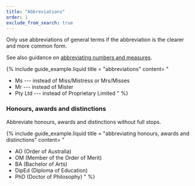 ```yaml
---
title: "Abbreviations"
order: 1
exclude_from_search: true
---
```


Only use abbreviations of general terms if the abbreviation is the clearer and more common form.

See also guidance on [abbreviating numbers and measures](/numbers-measurements/).

{% include guide_example.liquid
  title = "abbreviations"
  content= "
- Ms --- instead of Miss/Mistress or Mrs/Misses
- Mr --- instead of Mister
- Pty Ltd --- instead of Proprietary Limited
"
%}

### Honours, awards and distinctions

Abbreviate honours, awards and distinctions without full stops.

{% include guide_example.liquid
  title = "abbreviating honours, awards and distinctions"
  content= "
- AO (Order of Australia)
- OM (Member of the Order of Merit)
- BA (Bachelor of Arts)
- DipEd (Diploma of Education)
- PhD (Doctor of Philosophy)
"
%}
